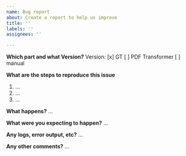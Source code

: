 ```yaml
---
name: Bug report
about: Create a report to help us improve
title: ''
labels: ''
assignees: ''

---
```


**Which part and what Version?**
Version: 
[x]  GT 
[ ] PDF Transformer 
[ ] manual 


**What are the steps to reproduce this issue**
1. ...
2. ...
3. ...


**What happens?**
...


**What were you expecting to happen?**
...


**Any logs, error output, etc?**
...


**Any other comments?**
...
